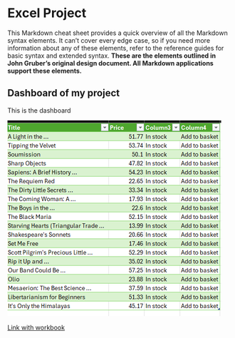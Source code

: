 # Excel Project
This Markdown cheat sheet provides a quick overview of all the Markdown syntax elements. It can’t cover every edge case, so if you need more information about any of these elements, refer to the reference guides for basic syntax and extended syntax.
**These are the elements outlined in John Gruber’s original design document. All Markdown applications support these elements.**
## Dashboard of my project
This is the dashboard


![alt text](Images/Image1.png)


[Link with workbook](https://drive.google.com/file/d/1LnbVKjQvPkocipNViR3mmR_eEb4emrbj/view?usp=drive_link)

